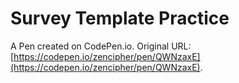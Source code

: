 # Survey Template Practice

A Pen created on CodePen.io. Original URL: [https://codepen.io/zencipher/pen/QWNzaxE](https://codepen.io/zencipher/pen/QWNzaxE).



